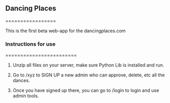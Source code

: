 ## Dancing Places
=================

This is the first beta web-app for the dancingplaces.com

### Instructions for use
========================

1. Unzip all files on your server, make sure Python Lib is installed and run.

2. Go to /xyz to SIGN UP a new admin who can approve, delete, etc all the dances.

3. Once you have signed up there, you can go to /login to login and use admin tools.

